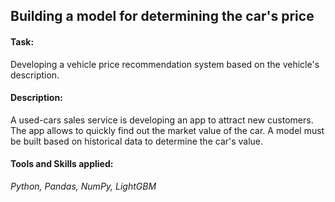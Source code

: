 ## Building a model for determining the car's price

#### Task: 
Developing a vehicle price recommendation system based on the vehicle's description.

#### Description:
A used-cars sales service is developing an app to attract new customers. The app allows to quickly find out the market value of the car. A model must be built based on historical data to determine the car's value.

#### Tools and Skills applied:
*Python, Pandas, NumPy, LightGBM*

